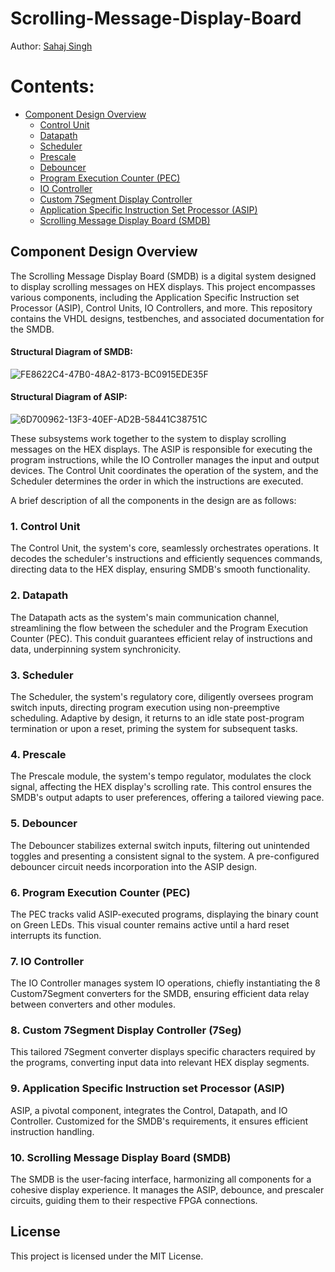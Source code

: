 # **Scrolling-Message-Display-Board**

Author: [Sahaj Singh](https://github.com/SatireSage)

# Contents:

- [Component Design Overview](#Component-Design-Overview)
  - [Control Unit](#Control-Unit)
  - [Datapath](#Datapath)
  - [Scheduler](#Scheduler)
  - [Prescale](#Prescale)
  - [Debouncer](#Debouncer)
  - [Program Execution Counter (PEC)](#Program-Execution-Counter)
  - [IO Controller](#IO-Controller)
  - [Custom 7Segment Display Controller](#Custom-7Segment-Display-Controller)
  - [Application Specific Instruction Set Processor (ASIP)](#Application-Specific-Instruction-Set-Processor)
  - [Scrolling Message Display Board (SMDB)](#Scrolling-Message-Display-Board)

## **Component Design Overview**

The Scrolling Message Display Board (SMDB) is a digital system designed to display scrolling messages on HEX displays. This project encompasses various components, including the Application Specific Instruction set Processor (ASIP), Control Units, IO Controllers, and more. This repository contains the VHDL designs, testbenches, and associated documentation for the SMDB.

#### Structural Diagram of SMDB:
![FE8622C4-47B0-48A2-8173-BC0915EDE35F](https://github.com/SatireSage/Scrolling-Message-Display-Board/assets/49692422/5e2ea0b4-f3f6-4961-a4ab-0e842526b0a4)
#### Structural Diagram of ASIP:
![6D700962-13F3-40EF-AD2B-58441C38751C](https://github.com/SatireSage/Scrolling-Message-Display-Board/assets/49692422/ded4f70f-f5c4-4968-afee-692eb720cda0)

These subsystems work together to the system to display scrolling messages on the HEX displays. The ASIP is responsible for executing the program instructions, while the IO Controller manages the input and output devices. The Control Unit coordinates the operation of the system, and the Scheduler determines the order in which the instructions are executed.

A brief description of all the components in the design are as follows:

### 1. **Control Unit**

The Control Unit, the system's core, seamlessly orchestrates operations. It decodes the scheduler's instructions and efficiently sequences commands, directing data to the HEX display, ensuring SMDB's smooth functionality.

### 2. **Datapath**

The Datapath acts as the system's main communication channel, streamlining the flow between the scheduler and the Program Execution Counter (PEC). This conduit guarantees efficient relay of instructions and data, underpinning system synchronicity.

### 3. **Scheduler**

The Scheduler, the system's regulatory core, diligently oversees program switch inputs, directing program execution using non-preemptive scheduling. Adaptive by design, it returns to an idle state post-program termination or upon a reset, priming the system for subsequent tasks.

### 4. **Prescale**

The Prescale module, the system's tempo regulator, modulates the clock signal, affecting the HEX display's scrolling rate. This control ensures the SMDB's output adapts to user preferences, offering a tailored viewing pace.

### 5. **Debouncer**

The Debouncer stabilizes external switch inputs, filtering out unintended toggles and presenting a consistent signal to the system. A pre-configured debouncer circuit needs incorporation into the ASIP design.

### 6. **Program Execution Counter** (PEC)

The PEC tracks valid ASIP-executed programs, displaying the binary count on Green LEDs. This visual counter remains active until a hard reset interrupts its function.

### 7. **IO Controller**

The IO Controller manages system IO operations, chiefly instantiating the 8 Custom7Segment converters for the SMDB, ensuring efficient data relay between converters and other modules.

### 8. **Custom 7Segment Display Controller** (7Seg)

This tailored 7Segment converter displays specific characters required by the programs, converting input data into relevant HEX display segments.

### 9. **Application Specific Instruction set Processor (ASIP)**

ASIP, a pivotal component, integrates the Control, Datapath, and IO Controller. Customized for the SMDB's requirements, it ensures efficient instruction handling.

### 10. **Scrolling Message Display Board (SMDB)**

The SMDB is the user-facing interface, harmonizing all components for a cohesive display experience. It manages the ASIP, debounce, and prescaler circuits, guiding them to their respective FPGA connections.

## License

This project is licensed under the MIT License.

